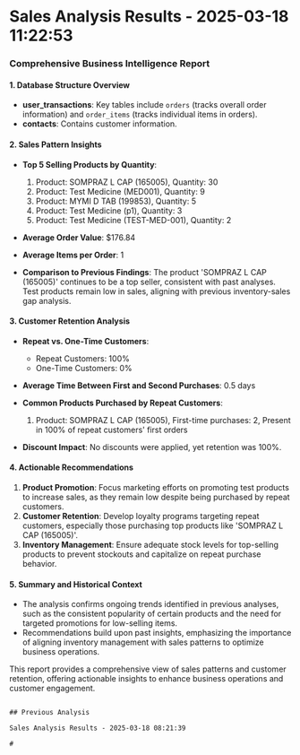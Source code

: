 # Sales Analysis Results - 2025-03-18 11:22:53

### Comprehensive Business Intelligence Report

#### 1. Database Structure Overview
- **user_transactions**: Key tables include `orders` (tracks overall order information) and `order_items` (tracks individual items in orders).
- **contacts**: Contains customer information.

#### 2. Sales Pattern Insights
- **Top 5 Selling Products by Quantity**:
  1. Product: SOMPRAZ L CAP (165005), Quantity: 30
  2. Product: Test Medicine (MED001), Quantity: 9
  3. Product: MYMI D TAB (199853), Quantity: 5
  4. Product: Test Medicine (p1), Quantity: 3
  5. Product: Test Medicine (TEST-MED-001), Quantity: 2

- **Average Order Value**: $176.84
- **Average Items per Order**: 1

- **Comparison to Previous Findings**: The product 'SOMPRAZ L CAP (165005)' continues to be a top seller, consistent with past analyses. Test products remain low in sales, aligning with previous inventory-sales gap analysis.

#### 3. Customer Retention Analysis
- **Repeat vs. One-Time Customers**:
  - Repeat Customers: 100%
  - One-Time Customers: 0%

- **Average Time Between First and Second Purchases**: 0.5 days
- **Common Products Purchased by Repeat Customers**:
  1. Product: SOMPRAZ L CAP (165005), First-time purchases: 2, Present in 100% of repeat customers' first orders

- **Discount Impact**: No discounts were applied, yet retention was 100%.

#### 4. Actionable Recommendations
1. **Product Promotion**: Focus marketing efforts on promoting test products to increase sales, as they remain low despite being purchased by repeat customers.
2. **Customer Retention**: Develop loyalty programs targeting repeat customers, especially those purchasing top products like 'SOMPRAZ L CAP (165005)'.
3. **Inventory Management**: Ensure adequate stock levels for top-selling products to prevent stockouts and capitalize on repeat purchase behavior.

#### 5. Summary and Historical Context
- The analysis confirms ongoing trends identified in previous analyses, such as the consistent popularity of certain products and the need for targeted promotions for low-selling items.
- Recommendations build upon past insights, emphasizing the importance of aligning inventory management with sales patterns to optimize business operations.

This report provides a comprehensive view of sales patterns and customer retention, offering actionable insights to enhance business operations and customer engagement.
```

## Previous Analysis

Sales Analysis Results - 2025-03-18 08:21:39

#